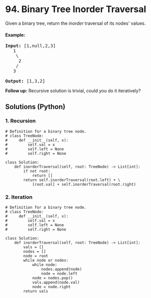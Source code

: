 # 94. Binary Tree Inorder Traversal
Given a binary tree, return the *inorder* traversal of its nodes' values.

#### Example:
<pre>
<strong>Input:</strong> [1,null,2,3]
   1
    \
     2
    /
   3

<strong>Output:</strong> [1,3,2]
</pre>

<strong>Follow up:</strong> Recursive solution is trivial, could you do it iteratively?

## Solutions (Python)

### 1. Recursion
```Python3
# Definition for a binary tree node.
# class TreeNode:
#     def __init__(self, x):
#         self.val = x
#         self.left = None
#         self.right = None

class Solution:
    def inorderTraversal(self, root: TreeNode) -> List[int]:
        if not root:
            return []
        return self.inorderTraversal(root.left) + \
            [root.val] + self.inorderTraversal(root.right)
```

### 2. Iteration
```Python3
# Definition for a binary tree node.
# class TreeNode:
#     def __init__(self, x):
#         self.val = x
#         self.left = None
#         self.right = None

class Solution:
    def inorderTraversal(self, root: TreeNode) -> List[int]:
        vals = []
        nodes = []
        node = root
        while node or nodes:
            while node:
                nodes.append(node)
                node = node.left
            node = nodes.pop()
            vals.append(node.val)
            node = node.right
        return vals
```
